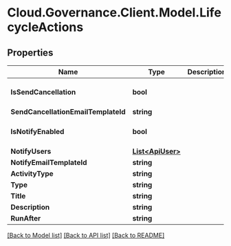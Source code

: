 # Cloud.Governance.Client.Model.LifecycleActions
## Properties

Name | Type | Description | Notes
------------ | ------------- | ------------- | -------------
**IsSendCancellation** | **bool** |  | [optional] [default to false]
**SendCancellationEmailTemplateId** | **string** |  | [optional] 
**IsNotifyEnabled** | **bool** |  | [optional] [default to false]
**NotifyUsers** | [**List&lt;ApiUser&gt;**](ApiUser.md) |  | [optional] 
**NotifyEmailTemplateId** | **string** |  | [optional] 
**ActivityType** | **string** |  | [optional] 
**Type** | **string** |  | [optional] 
**Title** | **string** |  | [optional] 
**Description** | **string** |  | [optional] 
**RunAfter** | **string** |  | [optional] 

[[Back to Model list]](../README.md#documentation-for-models) [[Back to API list]](../README.md#documentation-for-api-endpoints) [[Back to README]](../README.md)

